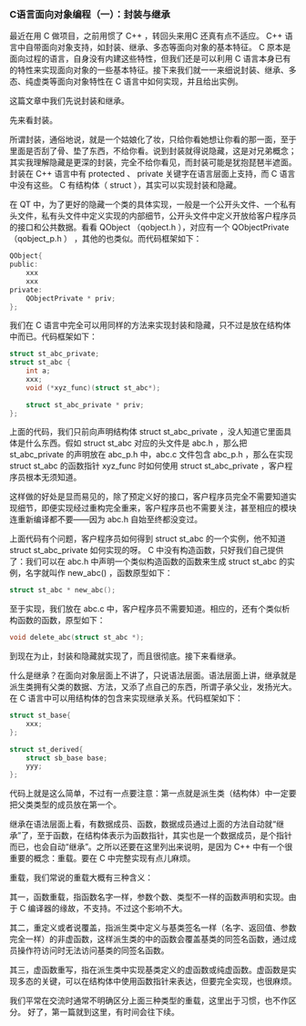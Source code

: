### C语言面向对象编程（一）：封装与继承

最近在用 C 做项目，之前用惯了 C++ ，转回头来用C 还真有点不适应。 C++ 语言中自带面向对象支持，如封装、继承、多态等面向对象的基本特征。 C 原本是面向过程的语言，自身没有内建这些特性，但我们还是可以利用 C 语言本身已有的特性来实现面向对象的一些基本特征。接下来我们就一一来细说封装、继承、多态、纯虚类等面向对象特性在 C 语言中如何实现，并且给出实例。

这篇文章中我们先说封装和继承。

先来看封装。

所谓封装，通俗地说，就是一个姑娘化了妆，只给你看她想让你看的那一面，至于里面是否刮了骨、垫了东西，不给你看。说到封装就得说隐藏，这是对兄弟概念；其实我理解隐藏是更深的封装，完全不给你看见，而封装可能是犹抱琵琶半遮面。封装在 C++ 语言中有 protected 、 private 关键字在语言层面上支持，而 C 语言中没有这些。 C 有结构体（ struct ），其实可以实现封装和隐藏。

在 QT 中，为了更好的隐藏一个类的具体实现，一般是一个公开头文件、一个私有头文件，私有头文件中定义实现的内部细节，公开头文件中定义开放给客户程序员的接口和公共数据。看看 QObject （qobject.h ），对应有一个 QObjectPrivate （qobject_p.h ） ，其他的也类似。而代码框架如下：

```c
QObject{  
public:  
    xxx  
    xxx  
private:  
    QObjectPrivate * priv;  
};
```

我们在 C 语言中完全可以用同样的方法来实现封装和隐藏，只不过是放在结构体中而已。代码框架如下：

```c
struct st_abc_private;  
struct st_abc {  
    int a;  
    xxx;  
    void (*xyz_func)(struct st_abc*);  
  
    struct st_abc_private * priv;  
};  
```

上面的代码，我们只前向声明结构体 struct st_abc_private ，没人知道它里面具体是什么东西。假如 struct st_abc 对应的头文件是 abc.h ，那么把 st_abc_private 的声明放在 abc_p.h 中，abc.c 文件包含 abc_p.h ，那么在实现 struct st_abc 的函数指针 xyz_func 时如何使用 struct st_abc_private ，客户程序员根本无须知道。

这样做的好处是显而易见的，除了预定义好的接口，客户程序员完全不需要知道实现细节，即便实现经过重构完全重来，客户程序员也不需要关注，甚至相应的模块连重新编译都不要——因为 abc.h 自始至终都没变过。

上面代码有个问题，客户程序员如何得到 struct st_abc 的一个实例，他不知道 struct st_abc_private 如何实现的呀。 C 中没有构造函数，只好我们自己提供了：我们可以在 abc.h 中声明一个类似构造函数的函数来生成 struct st_abc 的实例，名字就叫作 new_abc() ，函数原型如下：

```c
struct st_abc * new_abc(); 
```

至于实现，我们放在 abc.c 中，客户程序员不需要知道。相应的，还有个类似析构函数的函数，原型如下：
```c
void delete_abc(struct st_abc *);  
```

到现在为止，封装和隐藏就实现了，而且很彻底。接下来看继承。

什么是继承？在面向对象层面上不讲了，只说语法层面。语法层面上讲，继承就是派生类拥有父类的数据、方法，又添了点自己的东西，所谓子承父业，发扬光大。在 C 语言中可以用结构体的包含来实现继承关系。代码框架如下：

```c
struct st_base{  
    xxx;  
};  
  
struct st_derived{  
    struct sb_base base;  
    yyy;  
};  
```

代码上就是这么简单，不过有一点要注意：第一点就是派生类（结构体）中一定要把父类类型的成员放在第一个。

继承在语法层面上看，有数据成员、函数，数据成员通过上面的方法自动就“继承”了，至于函数，在结构体表示为函数指针，其实也是一个数据成员，是个指针而已，也会自动“继承”。之所以还要在这里列出来说明，是因为 C++ 中有一个很重要的概念：重载。要在 C 中完整实现有点儿麻烦。

重载，我们常说的重载大概有三种含义：

其一，函数重载，指函数名字一样，参数个数、类型不一样的函数声明和实现。由于 C 编译器的缘故，不支持。不过这个影响不大。

其二，重定义或者说覆盖，指派生类中定义与基类签名一样（名字、返回值、参数完全一样）的非虚函数，这样派生类的中的函数会覆盖基类的同签名函数，通过成员操作符访问时无法访问基类的同签名函数。

其三，虚函数重写，指在派生类中实现基类定义的虚函数或纯虚函数。虚函数是实现多态的关键，可以在结构体中使用函数指针来表达，但要完全实现，也很麻烦。

我们平常在交流时通常不明确区分上面三种类型的重载，这里出于习惯，也不作区分。
好了，第一篇就到这里，有时间会往下续。